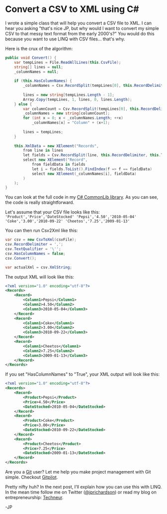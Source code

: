 <!--
author: JP Richardson
publish: Thu Oct 07 2010 15:44:33 GMT-0500 (CDT)
status: publish
type: post
link: https://procbits.wordpress.com/2010/10/07/convert-a-csv-to-xml-using-c/
tags: C#
slug: 2010/10/07/convert-a-csv-to-xml-using-c
-->

Convert a CSV to XML using C#
=============================

I wrote a simple class that will help you convert a CSV file to XML. I
can hear you asking "that's nice JP, but why would I want to convert my
simple CSV to that messy text format from the early 2000's?" You would
do this because you want to use LINQ with CSV files... that's why.

Here is the crux of the algorithm:

```csharp
public void Convert() {
    var tempLines = File.ReadAllLines(this.CsvFile);
    string[] lines = null;
    _columnNames = null;
    
    if (this.HasColumnNames) {
        _columnNames = Csv.RecordSplit(tempLines[0], this.RecordDelimiter, this.TextQualifier);
    
        lines = new string[tempLines.Length - 1];
        Array.Copy(tempLines, 1, lines, 0, lines.Length);
    } else {
        var columnCount = Csv.RecordSplit(tempLines[0], this.RecordDelimiter, this.TextQualifier).Length;
        _columnNames = new string[columnCount];
        for (int x = 0; x < _columnNames.Length; ++x)
            _columnNames[x] = "Column" + (x+1);
    
        lines = tempLines;
    }
    
    this.XmlData = new XElement("Records",
        from line in lines
        let fields = Csv.RecordSplit(line, this.RecordDelimiter, this.TextQualifier)
        select new XElement("Record",
            from fieldData in fields
            let i = fields.ToList().FindIndex(f => f == fieldData)
            select new XElement(_columnNames[i], fieldData)
        )
    );
}
```

You can look at the full code in my [C\# CommonLib
library](http://github.com/jprichardson/CommonLib/blob/master/CommonLib/Data/Csv/CsvToXml.cs).
As you can see, the code is really straightforward.

Let's assume that your CSV file looks like this:
` 'Product','Price','DateStocked' 'Pepsi','4.50','2010-05-04' 'Coke','3.00','2010-09-22' 'Cheetos','7.25','2009-01-13'`

You can then run Csv2Xml like this:

```csharp
var csv = new CsvToXml(csvFile);
csv.RecordDelimiter = ','; 
csv.TextQualifier = '\'';
csv.HasColumnNames = false;
csv.Convert();

var actualXml = csv.XmlString;
```

The output XML will look like this:

```xml
<?xml version="1.0" encoding="utf-8"?>
<Records>
    <Record>
        <Column1>Pepsi</Column1>
        <Column2>4.50</Column2>
        <Column3>2010-05-04</Column3>
    </Record>
    <Record>
        <Column1>Coke</Column1>
        <Column2>3.00</Column2>
        <Column3>2010-09-22</Column3>
    </Record>
    <Record>
        <Column1>Cheetos</Column1>
        <Column2>7.25</Column2>
        <Column3>2009-01-13</Column3>
    </Record>
</Records>
```

If you set "HasColumnNames" to "True", your XML output will look like
this:

```xml
<?xml version="1.0" encoding="utf-8"?>
<Records>
    <Record>
        <Product>Pepsi</Product>
        <Price>4.50</Price>
        <DateStocked>2010-05-04</DateStocked>
    </Record>
    <Record>
        <Product>Coke</Product>
        <Price>3.00</Price>
        <DateStocked>2010-09-22</DateStocked>
    </Record>
    <Record>
        <Product>Cheetos</Product>
        <Price>7.25</Price>
        <DateStocked>2009-01-13</DateStocked>
    </Record>
</Records>
```

Are you a [Git](http://gitpilot.com) user? Let me help you make project
management with Git simple. Checkout [Gitpilot](http://gitpilot.com).

Pretty nifty huh? In the next post, I'll explain how you can use this
with LINQ. In the mean time follow me on Twitter
([@jprichardson](http://twitter.com/jprichardson)) or read my blog on
entrepreneurship: [Techneur](http://techneur.com).

-JP
